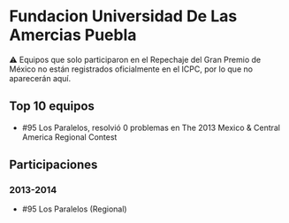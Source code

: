 # Fundacion Universidad De Las Amercias Puebla

:warning: Equipos que solo participaron en el Repechaje del Gran Premio de México no están registrados oficialmente en el ICPC, por lo que no aparecerán aquí.

## Top 10 equipos

- #95 Los Paralelos, resolvió 0 problemas en The 2013 Mexico & Central America Regional Contest

## Participaciones

### 2013-2014

- #95 Los Paralelos (Regional)



